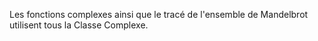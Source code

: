 Les fonctions complexes ainsi que le tracé de l'ensemble de Mandelbrot utilisent tous la Classe Complexe.

